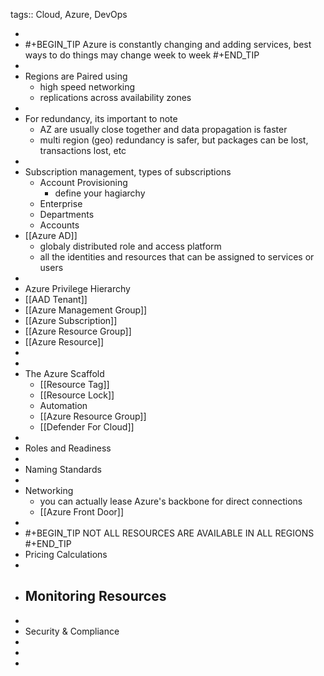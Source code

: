 tags:: Cloud, Azure, DevOps

-
- #+BEGIN_TIP
  Azure is constantly changing and adding services, best ways to do things may change week to week
  #+END_TIP
-
- Regions are Paired using
	- high speed networking
	- replications across availability zones
-
- For redundancy, its important to note
	- AZ are usually close together and data propagation is faster
	- multi region (geo) redundancy is safer, but packages can be lost, transactions lost, etc
-
- Subscription management, types of subscriptions
	- Account Provisioning
		- define your hagiarchy
	- Enterprise
	- Departments
	- Accounts
- [[Azure AD]]
	- globaly distributed role and access platform
	- all the identities and resources that can be assigned to services or users
-
- Azure Privilege Hierarchy
- [[AAD Tenant]]
- [[Azure Management Group]]
- [[Azure Subscription]]
- [[Azure Resource Group]]
- [[Azure Resource]]
-
-
- The Azure Scaffold
	- [[Resource Tag]]
	- [[Resource Lock]]
	- Automation
	- [[Azure Resource Group]]
	- [[Defender For Cloud]]
-
- Roles and Readiness
-
- Naming Standards
-
- Networking
	- you can actually lease Azure's backbone for direct connections
	- [[Azure Front Door]]
-
- #+BEGIN_TIP
  NOT ALL RESOURCES ARE AVAILABLE IN ALL REGIONS
  #+END_TIP
- Pricing Calculations
-
- Monitoring Resources
	-
-
- Security & Compliance
-
-
-